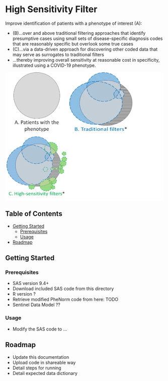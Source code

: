 # High Sensitivity Filter

Improve identification of patients with a phenotype of interest (A):

* (B)...over and above traditional filtering approaches that identify presumptive cases using small sets of disease-specific diagnosis codes that are reasonably specific but overlook some true cases 
* (C)...via a data-driven approach for discovering other coded data that may serve as surrogates to traditional filters
* ...thereby improving overall sensitivity at reasonable cost in specificity, illustrated using a COVID-19 phenotype.
<div style="background:white;">
  <img src="images/1_phenotyping.png" alt="Phenotype" width="200" height="200" />
  <img src="images/2_traditional_filters.png" alt="Traditional Filters" width="200" height="200" />
  <img src="images/3_high_sensitivity_filters.png" alt="High-sensitivity Filters" width="200" height="200" />
</div>

## Table of Contents

* [Getting Started](#getting-started)
  * [Prerequisites](#prerequisites)
  * [Usage](#usage)
* [Roadmap](#roadmap)


## Getting Started

### Prerequisites

* SAS version 9.4+
* Download included SAS code from this directory
* R version ?
* Retrieve modified PheNorm code from here: TODO
* Sentinel Data Model ??

### Usage

* Modify the SAS code to ...

## Roadmap

* Update this documentation
* Upload code in shareable way
* Detail steps for running
* Detail expected data dictionary
